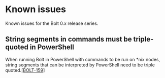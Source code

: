 # Known issues

Known issues for the Bolt 0.x release series.

## String segments in commands must be triple-quoted in PowerShell

When running Bolt in PowerShell with commands to be run on \*nix nodes, string segments that can be interpreted by PowerShell need to be triple quoted.[\[BOLT-159\]](https://tickets.puppet.com/browse/BOLT-159)

